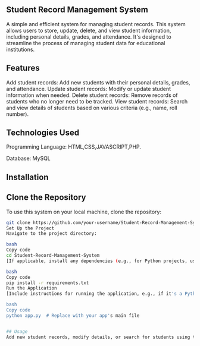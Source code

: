 ## Student Record Management System
A simple and efficient system for managing student records. This system allows users to store, update, delete, and view student information, including personal details, grades, and attendance. It's designed to streamline the process of managing student data for educational institutions.

## Features
Add student records: Add new students with their personal details, grades, and attendance.
Update student records: Modify or update student information when needed.
Delete student records: Remove records of students who no longer need to be tracked.
View student records: Search and view details of students based on various criteria (e.g., name, roll number).
## Technologies Used
Programming Language: HTML,CSS,JAVASCRIPT,PHP.

Database: MySQL
## Installation
## Clone the Repository
To use this system on your local machine, clone the repository:

```bash
git clone https://github.com/your-username/Student-Record-Management-System.git
Set Up the Project
Navigate to the project directory:

bash
Copy code
cd Student-Record-Management-System
[If applicable, install any dependencies (e.g., for Python projects, use pip):]

bash
Copy code
pip install -r requirements.txt
Run the Application
[Include instructions for running the application, e.g., if it's a Python script or a web app.]

bash
Copy code
python app.py  # Replace with your app's main file


## Usage
Add new student records, modify details, or search for students using the system interface.
